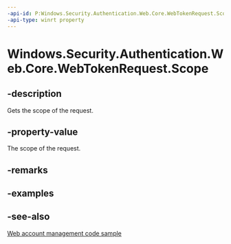 ```yaml
---
-api-id: P:Windows.Security.Authentication.Web.Core.WebTokenRequest.Scope
-api-type: winrt property
---
```


<!-- Property syntax
public string Scope { get; }
-->

# Windows.Security.Authentication.Web.Core.WebTokenRequest.Scope

## -description
Gets the scope of the request.

## -property-value
The scope of the request.

## -remarks

## -examples

## -see-also
[Web account management code sample](https://github.com/Microsoft/Windows-universal-samples/tree/master/Samples/WebAccountManagement)
